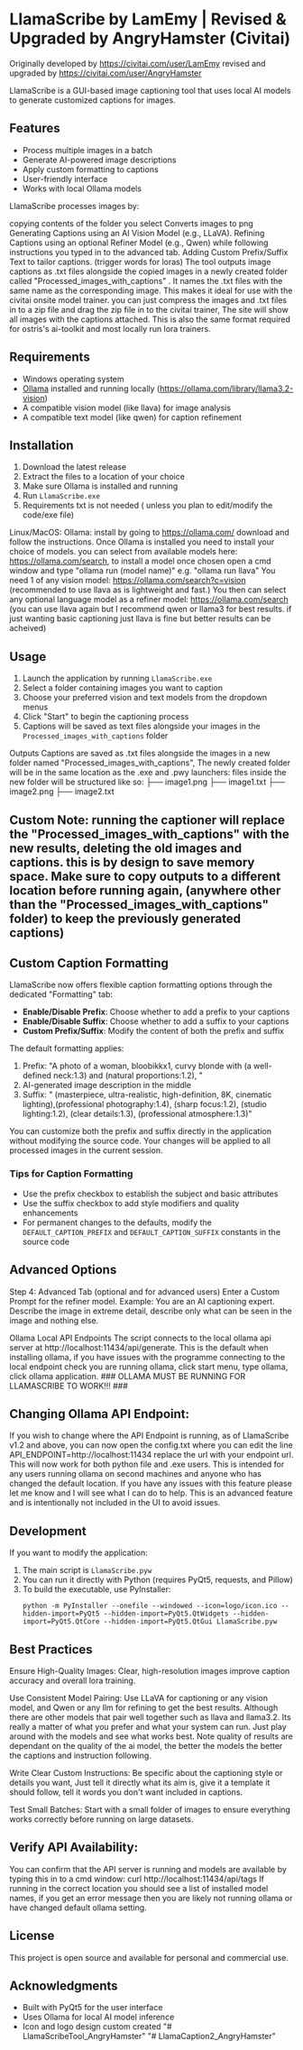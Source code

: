 # LlamaScribe by LamEmy | Revised & Upgraded by AngryHamster (Civitai)
Originally developed by https://civitai.com/user/LamEmy
revised and upgraded by https://civitai.com/user/AngryHamster

LlamaScribe is a GUI-based image captioning tool that uses local AI models to generate customized captions for images.

## Features

- Process multiple images in a batch
- Generate AI-powered image descriptions
- Apply custom formatting to captions
- User-friendly interface
- Works with local Ollama models

LlamaScribe processes images by:

copying contents of the folder you select
Converts images to png
Generating Captions using an AI Vision Model (e.g., LLaVA).
Refining Captions using an optional Refiner Model (e.g., Qwen) while following instructions you typed in to the advanced tab.
Adding Custom Prefix/Suffix Text to tailor captions. (trigger words for loras)
The tool outputs image captions as .txt files alongside the copied images in a newly created folder called "Processed_images_with_captions" . It names the .txt files with the same name as the corresponding image. This makes it ideal for use with the civitai onsite model trainer. you can just compress the images and .txt files in to a zip file and drag the zip file in to the civitai trainer, The site will show all images with the captions attached. This is also the same format required for ostris's ai-toolkit and most locally run lora trainers.

## Requirements

- Windows operating system
- [Ollama](https://ollama.ai/) installed and running locally (https://ollama.com/library/llama3.2-vision)
- A compatible vision model (like llava) for image analysis
- A compatible text model (like qwen) for caption refinement


## Installation

1. Download the latest release
2. Extract the files to a location of your choice
3. Make sure Ollama is installed and running
4. Run `LlamaScribe.exe`
5. Requirements txt is not needed ( unless you plan to edit/modify the code/exe file)

Linux/MacOS:
Ollama: install by going to https://ollama.com/ download and follow the instructions.
Once Ollama is installed you need to install your choice of models. you can select from available models here: https://ollama.com/search, to install a model once chosen open a cmd window and type "ollama run (model name)" e.g. "ollama run llava" 
You need 1 of any vision model: https://ollama.com/search?c=vision (recommended to use llava as is lightweight and fast.)
You then can select any optional language model as a refiner model:  https://ollama.com/search (you can use llava again but I recommend qwen or llama3 for best results. if just wanting basic captioning just llava is fine but better results can be acheived)

## Usage

1. Launch the application by running `LlamaScribe.exe`
2. Select a folder containing images you want to caption
3. Choose your preferred vision and text models from the dropdown menus
4. Click "Start" to begin the captioning process
5. Captions will be saved as text files alongside your images in the `Processed_images_with_captions` folder

Outputs
Captions are saved as .txt files alongside the images in a new folder named "Processed_images_with_captions", The newly created folder will be in the same location as the .exe and .pwy launchers:
files inside the new folder will be structured like so:
├── image1.png
├── image1.txt
├── image2.png
├── image2.txt

## Custom Note: running the captioner will replace the "Processed_images_with_captions" with the new results, deleting the old images and captions. this is by design to save memory space. Make sure to copy outputs to a different location before running again, (anywhere other than the "Processed_images_with_captions" folder) to keep the previously generated captions)

## Custom Caption Formatting

LlamaScribe now offers flexible caption formatting options through the dedicated "Formatting" tab:

- **Enable/Disable Prefix**: Choose whether to add a prefix to your captions
- **Enable/Disable Suffix**: Choose whether to add a suffix to your captions
- **Custom Prefix/Suffix**: Modify the content of both the prefix and suffix

The default formatting applies:
1. Prefix: "A photo of a woman, bloobikkx1, curvy blonde with (a well-defined neck:1.3) and (natural proportions:1.2), "
2. AI-generated image description in the middle
3. Suffix: " (masterpiece, ultra-realistic, high-definition, 8K, cinematic lighting),(professional photography:1.4), (sharp focus:1.2), (studio lighting:1.2), (clear details:1.3), (professional atmosphere:1.3)"

You can customize both the prefix and suffix directly in the application without modifying the source code. Your changes will be applied to all processed images in the current session.

### Tips for Caption Formatting

- Use the prefix checkbox to establish the subject and basic attributes
- Use the suffix checkbox to add style modifiers and quality enhancements
- For permanent changes to the defaults, modify the `DEFAULT_CAPTION_PREFIX` and `DEFAULT_CAPTION_SUFFIX` constants in the source code

## Advanced Options

Step 4: Advanced Tab (optional and for advanced users)
Enter a Custom Prompt for the refiner model. Example:
You are an AI captioning expert. Describe the image in extreme detail, describe only what can be seen in the image and nothing else.  

Ollama Local API Endpoints
The script connects to the local ollama api server at http://localhost:11434/api/generate. This is the default when installing ollama, if you have issues with the programme connecting to the local endpoint check you are running ollama, click start menu, type ollama, click ollama application. ### OLLAMA MUST BE RUNNING FOR LLAMASCRIBE TO WORK!!! ###

## Changing Ollama API Endpoint:
If you wish to change where the API Endpoint is running, as of LlamaScribe v1.2 and above, you can now open the config.txt where you can edit the line API_ENDPOINT=http://localhost:11434 replace the url with your endpoint url. This will now work for both python file and .exe users. This is intended for any users running ollama on second machines and anyone who has changed the default location. If you have any issues with this feature please let me know and I will see what I can do to help. This is an advanced feature and is intentionally not included in the UI to avoid issues.

## Development

If you want to modify the application:

1. The main script is `LlamaScribe.pyw`
2. You can run it directly with Python (requires PyQt5, requests, and Pillow)
3. To build the executable, use PyInstaller:
   ```
   python -m PyInstaller --onefile --windowed --icon=logo/icon.ico --hidden-import=PyQt5 --hidden-import=PyQt5.QtWidgets --hidden-import=PyQt5.QtCore --hidden-import=PyQt5.QtGui LlamaScribe.pyw
   ```

## Best Practices
Ensure High-Quality Images:
Clear, high-resolution images improve caption accuracy and overall lora training.

Use Consistent Model Pairing:
Use LLaVA for captioning or any vision model, and Qwen or any llm for refining to get the best results. Although there are other models that pair well together such as llava and llama3.2. Its really a matter of what you prefer and what your system can run. Just play around with the models and see what works best. Note quality of results are dependant on the quality of the ai model, the better the models the better the captions and instruction following.

Write Clear Custom Instructions:
Be specific about the captioning style or details you want, Just tell it directly what its aim is, give it a template it should follow, tell it words you don't want included in captions.

Test Small Batches:
Start with a small folder of images to ensure everything works correctly before running on large datasets.

## Verify API Availability:
You can confirm that the API server is running and models are available by typing this in to a cmd window:
curl http://localhost:11434/api/tags 
If running in the correct location you should see a list of installed model names, if you get an error message then you are likely not running ollama or have changed default ollama setting.

## License

This project is open source and available for personal and commercial use.

## Acknowledgments

- Built with PyQt5 for the user interface
- Uses Ollama for local AI model inference
- Icon and logo design custom created
"# LlamaScribeTool_AngryHamster" 
"# LlamaCaption2_AngryHamster" 

